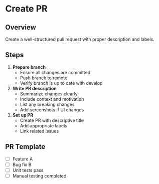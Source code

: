 # Create PR
## Overview
Create a well-structured pull request with proper description and labels.
## Steps
1. **Prepare branch**
   - Ensure all changes are committed
   - Push branch to remote
   - Verify branch is up to date with develop
2. **Write PR description**
   - Summarize changes clearly
   - Include context and motivation
   - List any breaking changes
   - Add screenshots if UI changes
3. **Set up PR**
   - Create PR with descriptive title
   - Add appropriate labels
   - Link related issues
## PR Template
- [ ] Feature A
- [ ] Bug fix B
- [ ] Unit tests pass
- [ ] Manual testing completed
